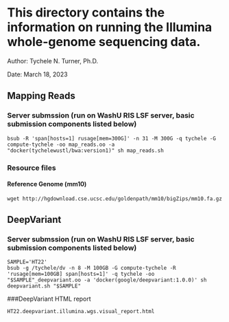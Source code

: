 # This directory contains the information on running the Illumina whole-genome sequencing data.

Author: Tychele N. Turner, Ph.D.

Date: March 18, 2023

## Mapping Reads
### Server submssion (run on WashU RIS LSF server, basic submission components listed below)
```
bsub -R 'span[hosts=1] rusage[mem=300G]' -n 31 -M 300G -q tychele -G compute-tychele -oo map_reads.oo -a "docker(tychelewustl/bwa:version1)" sh map_reads.sh
```

### Resource files

#### Reference Genome (mm10)
```
wget http://hgdownload.cse.ucsc.edu/goldenpath/mm10/bigZips/mm10.fa.gz
```

## DeepVariant
### Server submssion (run on WashU RIS LSF server, basic submission components listed below)
```
SAMPLE='HT22'
bsub -g /tychele/dv -n 8 -M 100GB -G compute-tychele -R 'rusage[mem=100GB] span[hosts=1]' -q tychele -oo "$SAMPLE"_deepvariant.oo -a 'docker(google/deepvariant:1.0.0)' sh deepvariant.sh "$SAMPLE"
```

###DeepVariant HTML report

`HT22.deepvariant.illumina.wgs.visual_report.html`


